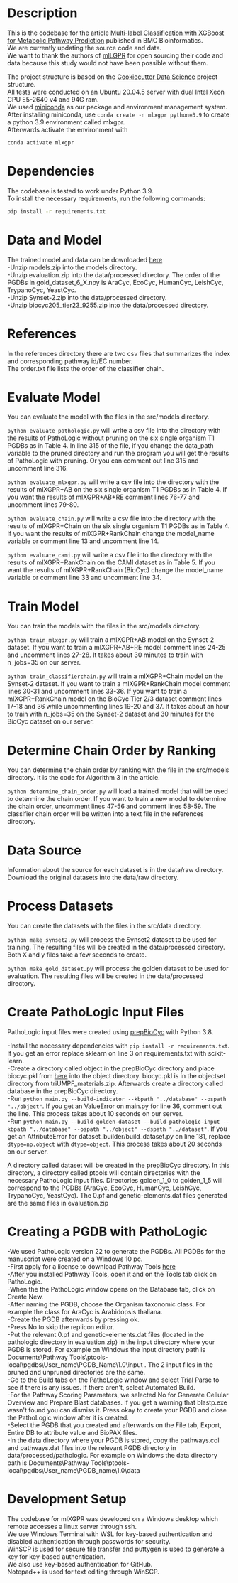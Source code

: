 # Description
This is the codebase for the article [Multi-label Classification with XGBoost for Metabolic Pathway Prediction](https://doi.org/10.1186/s12859-024-05666-0) published in BMC Bioinformatics.  
We are currently updating the source code and data.   
We want to thank the authors of [mlLGPR](https://github.com/hallamlab/mlLGPR) for open sourcing their code and data because this study would not have been possible without them.  

The project structure is based on the [Cookiecutter Data Science](https://drivendata.github.io/cookiecutter-data-science/) project structure.  
All tests were conducted on an Ubuntu 20.04.5 server with dual Intel Xeon CPU E5-2640 v4 and 94G ram.  
We used [miniconda](https://docs.conda.io/en/latest/miniconda.html) as our package and environment management system.  
After installing miniconda, use ``conda create -n mlxgpr python=3.9`` to create a python 3.9 environment called mlxgpr.  
Afterwards activate the environment with 
```bash
conda activate mlxgpr
```  
# Dependencies
The codebase is tested to work under Python 3.9.  
To install the necessary requirements, run the following commands:  
```bash
pip install -r requirements.txt
```
# Data and Model
The trained model and data can be downloaded [here](https://drive.google.com/drive/folders/1TZoHnmIqrYWkHoslFvwT4sKkH2OB5bZw?usp=sharing)  
-Unzip models.zip into the models directory.  
-Unzip evaluation.zip into the data/processed directory. The order of the PGDBs in gold_dataset_6_X.npy is AraCyc, EcoCyc, HumanCyc, LeishCyc, TrypanoCyc, YeastCyc.  
-Unzip Synset-2.zip into the data/processed directory.  
-Unzip biocyc205_tier23_9255.zip into the data/processed directory.  
# References
In the references directory there are two csv files that summarizes the index and corresponding pathway id/EC number.  
The order.txt file lists the order of the classifier chain.  
# Evaluate Model
You can evaluate the model with the files in the src/models directory.  
  
``python evaluate_pathologic.py`` will write a csv file into the directory with the results of PathoLogic without pruning on the six single organism T1 PGDBs as in Table 4. In line 315 of the file, if you change the data_path variable to the pruned directory and run the program you will get the results of PathoLogic with pruning. Or you can comment out line 315 and uncomment line 316.  
  
``python evaluate_mlxgpr.py`` will write a csv file into the directory with the results of mlXGPR+AB on the six single organism T1 PGDBs as in Table 4. If you want the results of mlXGPR+AB+RE comment lines 76-77 and uncomment lines 79-80.  
  
``python evaluate_chain.py`` will write a csv file into the directory with the results of mlXGPR+Chain on the six single organism T1 PGDBs as in Table 4. If you want the results of mlXGPR+RankChain change the model_name variable or comment line 13 and uncomment line 14.  
  
``python evaluate_cami.py`` will write a csv file into the directory with the results of mlXGPR+RankChain on the CAMI dataset as in Table 5. If you want the results of mlXGPR+RankChain (BioCyc) change the model_name variable or comment line 33 and uncomment line 34.  
# Train Model
You can train the models with the files in the src/models directory.    

``python train_mlxgpr.py`` will train a mlXGPR+AB model on the Synset-2 dataset. If you want to train a mlXGPR+AB+RE model comment lines 24-25 and uncomment lines 27-28. It takes about 30 minutes to train with n_jobs=35 on our server.  

``python train_classifierchain.py`` will train a mlXGPR+Chain model on the Synset-2 dataset. If you want to train a mlXGPR+RankChain model comment lines 30-31 and uncomment lines 33-36. If you want to train a mlXGPR+RankChain model on the BioCyc Tier 2/3 dataset comment lines 17-18 and 36 while uncommenting lines 19-20 and 37. It takes about an hour to train with n_jobs=35 on the Synset-2 dataset and 30 minutes for the BioCyc dataset on our server.  
# Determine Chain Order by Ranking  
You can determine the chain order by ranking with the file in the src/models directory. It is the code for Algorithm 3 in the article.  

``python determine_chain_order.py`` will load a trained model that will be used to determine the chain order. If you want to train a new model to determine the chain order, uncomment lines 47-56 and comment lines 58-59. The classifier chain order will be written into a text file in the references directory.  
# Data Source  
Information about the source for each dataset is in the data/raw directory.  
Download the original datasets into the data/raw directory.  
# Process Datasets
You can create the datasets with the files in the src/data directory.  

``python make_synset2.py`` will process the Synset2 dataset to be used for training. The resulting files will be created in the data/processed directory. Both X and y files take a few seconds to create.  

``python make_gold_dataset.py`` will process the golden dataset to be used for evaluation. The resulting files will be created in the data/processed directory.  
# Create PathoLogic Input Files
PathoLogic input files were created using [prepBioCyc](https://github.com/arbasher/prepBioCyc) with Python 3.8.  

-Install the necessary dependencies with ``pip install -r requirements.txt``. If you get an error replace sklearn on line 3 on requirements.txt with scikit-learn.  
-Create a directory called object in the prepBioCyc directory and place biocyc.pkl from [here](https://zenodo.org/records/5034912#.YNfvauhKhPZ) into the object directory. biocyc.pkl is in the objectset directory from triUMPF_materials.zip. Afterwards create a directory called database in the prepBioCyc directory.  
-Run ``python main.py --build-indicator --kbpath "../database" --ospath "../object"``. If you get an ValueError on main.py for line 36, comment out the line. This process takes about 10 seconds on our server.  
-Run ``python main.py --build-golden-dataset --build-pathologic-input --kbpath "../database" --ospath "../object" --dspath "../dataset"``. If you get an AttributeError for dataset_builder/build_dataset.py on line 181, replace ``dtype=np.object`` with ``dtype=object``. This process takes about 20 seconds on our server.  

A directory called dataset will be created in the prepBioCyc directory. In this directory, a directory called ptools will contain directories with the necessary PathoLogic input files. Directories golden_1_0 to golden_1_5 will correspond to the PGDBs (AraCyc, EcoCyc, HumanCyc, LeishCyc, TrypanoCyc, YeastCyc). The 0.pf and genetic-elements.dat files generated are the same files in evaluation.zip  
# Creating a PGDB with PathoLogic   
-We used PathoLogic version 22 to generate the PGDBs. All PGDBs for the manuscript were created on a Windows 10 pc.  
-First apply for a license to download Pathway Tools [here](https://biocyc.org/download.shtml)  
-After you installed Pathway Tools, open it and on the Tools tab click on PathoLogic.  
-When the the PathoLogic window opens on the Database tab, click on Create New.  
-After naming the PGDB, choose the Organism taxonomic class. For example the class for AraCyc is Arabidopsis thaliana.  
-Create the PGDB afterwards by pressing ok.  
-Press No to skip the replicon editor.  
-Put the relevant 0.pf and genetic-elements.dat files (located in the pathologic directory in evaluation.zip) in the input directory where your PGDB is stored. For example on Windows the input directory path is Documents\Pathway Tools\ptools-local\pgdbs\User_name\PGDB_Name\1.0\input . The 2 input files in the pruned and unpruned directories are the same.  
-Go to the Build tabs on the PathoLogic window and select Trial Parse to see if there is any issues. If there aren't, select Automated Build.  
-For the Pathway Scoring Parameters, we selected No for Generate Cellular Overview and Prepare Blast databases. If you get a warning that blastp.exe wasn't found you can dismiss it. Press okay to create your PGDB and close the PathoLogic window after it is created.  
-Select the PGDB that you created and afterwards on the File tab, Export, Entire DB to attribute value and BioPAX files.  
-In the data directory where your PGDB is stored, copy the pathways.col and pathways.dat files into the relevant PGDB directory in data/processed/pathologic. For example on Windows the data directory path is Documents\Pathway Tools\ptools-local\pgdbs\User_name\PGDB_name\1.0\data  
# Development Setup
The codebase for mlXGPR was developed on a Windows desktop which remote accesses a linux server through ssh.  
We use Windows Terminal with WSL for key-based authentication and disabled authentication through passwords for security.  
WinSCP is used for secure file transfer and puttygen is used to generate a key for key-based authentication.  
We also use key-based authentication for GitHub.  
Notepad++ is used for text editing through WinSCP.   
